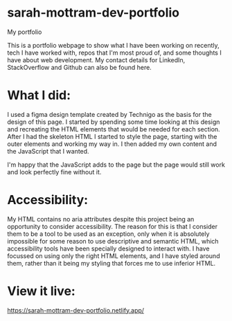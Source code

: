 # sarah-mottram-dev-portfolio
My portfolio

This is a portfolio webpage to show what I have been working on recently, tech I have worked with, repos that I'm most proud of, and some thoughts I have about web development. My contact details for LinkedIn, StackOverflow and Github can also be found here.

# What I did:

I used a figma design template created by Technigo as the basis for the design of this page. I started by spending some time looking at this design and recreating the HTML elements that would be needed for each section. After I had the skeleton HTML I started to style the page, starting with the outer elements and working my way in. I then added my own content and the JavaScript that I wanted.

I'm happy that the JavaScript adds to the page but the page would still work and look perfectly fine without it.

# Accessibility:
My HTML contains no aria attributes despite this project being an opportunity to consider accessibility. The reason for this is that I consider them to be a tool to be used as an exception, only when it is absolutely impossible for some reason to use descriptive and semantic HTML, which accessibility tools have been specially designed to interact with. I have focussed on using only the right HTML elements, and I have styled around them, rather than it being my styling that forces me to use inferior HTML.

# View it live:

https://sarah-mottram-dev-portfolio.netlify.app/
